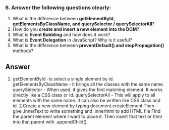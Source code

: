 ### 6. Answer the following questions clearly:

1. What is the difference between **getElementById, getElementsByClassName, and querySelector / querySelectorAll**?
2. How do you **create and insert a new element into the DOM**?
3. What is **Event Bubbling** and how does it work?
4. What is **Event Delegation** in JavaScript? Why is it useful?
5. What is the difference between **preventDefault() and stopPropagation()** methods?

## Answer 
1. getElementById -is select a single element by id. getElementsByClassName - it brings all the classes with the same name. querySelector - When used, it gives the first matching element. It works directly like a CSS class or id. querySelectorAll - This will apply to all elements with the same name. It can also be written like CSS class and id.                                                                  2.Create a new element by typing document.createElement.Then give .innerText to write something and .innerhtml to add HTML file Find the parent element where I want to place it. Then insert that text or html into that parent with .appendChild().

